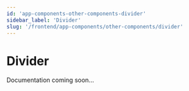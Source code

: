 ```yaml
---
id: 'app-components-other-components-divider'
sidebar_label: 'Divider'
slug: '/frontend/app-components/other-components/divider'
---
```


# Divider

Documentation coming soon...